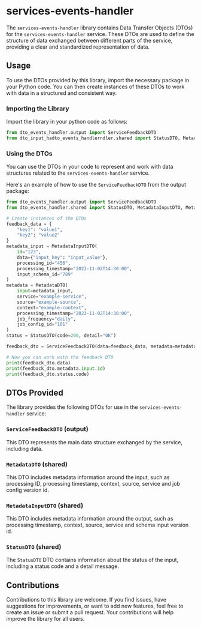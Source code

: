 # services-events-handler

The `services-events-handler` library contains Data Transfer Objects (DTOs) for the `services-events-handler` service. These DTOs are used to define the structure of data exchanged between different parts of the service, providing a clear and standardized representation of data.

## Usage

To use the DTOs provided by this library, import the necessary package in your Python code. You can then create instances of these DTOs to work with data in a structured and consistent way.

### Importing the Library

Import the library in your python code as follows:

```python
from dto_events_handler.output import ServiceFeedbackDTO
from dto_input_hadto_events_handlerndler.shared import StatusDTO, MetadataInputDTO, MetadataDTO
```

### Using the DTOs

You can use the DTOs in your code to represent and work with data structures related to the `services-events-handler` service.

Here's an example of how to use the `ServiceFeedbackDTO` from the output package:

```python
from dto_events_handler.output import ServiceFeedbackDTO
from dto_events_handler.shared import StatusDTO, MetadataInputDTO, MetadataDTO

# Create instances of the DTOs
feedback_data = {
    "key1": "value1",
    "key2": "value2"
}
metadata_input = MetadataInputDTO(
    id="123",
    data={"input_key": "input_value"},
    processing_id="456",
    processing_timestamp="2023-11-02T14:30:00",
    input_schema_id="789"
)
metadata = MetadataDTO(
    input=metadata_input,
    service="example-service",
    source="example-source",
    context="example-context",
    processing_timestamp="2023-11-02T14:30:00",
    job_frequency="daily",
    job_config_id="101"
)
status = StatusDTO(code=200, detail="OK")

feedback_dto = ServiceFeedbackDTO(data=feedback_data, metadata=metadata, status=status)

# Now you can work with the feedback DTO
print(feedback_dto.data)
print(feedback_dto.metadata.input.id)
print(feedback_dto.status.code)
```

## DTOs Provided

The library provides the following DTOs for use in the `services-events-handler` service:

### `ServiceFeedbackDTO` (output)

This DTO represents the main data structure exchanged by the service, including data.

### `MetadataDTO` (shared)

This DTO includes metadata information around the input, such as processing ID, processing timestamp, context, source, service and job config version id.

### `MetadataInputDTO` (shared)

This DTO includes metadata information around the output, such as processing timestamp, context, source, service and schema input version id.

### `StatusDTO` (shared)

The `StatusDTO` DTO contains information about the status of the input, including a status code and a detail message.

## Contributions

Contributions to this library are welcome. If you find issues, have suggestions for improvements, or want to add new features, feel free to create an issue or submit a pull request. Your contributions will help improve the library for all users.

